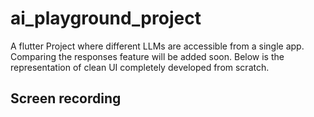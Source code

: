 # ai_playground_project

A flutter Project where different LLMs are accessible from a single app. Comparing the responses feature will be added soon. Below is the representation of clean UI completely developed from scratch.

## Screen recording



